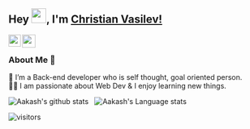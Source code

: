 ## Hey <img src="https://github.com/TheDudeThatCode/TheDudeThatCode/blob/master/Assets/Hi.gif" width="29px">, I'm [Christian Vasilev!](https://www.linkedin.com/in/kristian-vasilev-026b44175/) 
<!--
- 🔭 I’m currently working on a Gym App
- 🌱 I’m currently learning Javascript
- 💬 Ask me about everything
- ⚡ Fun fact: I'm also a big fan of Games.
-->


<a href="https://www.linkedin.com/in/kristian-vasilev-026b44175/">
  <img align="left" width="24px" src="https://cdn.jsdelivr.net/npm/simple-icons@v3/icons/linkedin.svg"  />
</a>
<a href="mailto:KristianVasilevv@gmail.com">
  <img align="left" width="26px" src="https://cdn.jsdelivr.net/npm/simple-icons@v3/icons/gmail.svg" />
</a>

<br />

### About Me 🚀
🌱 I’m a Back-end developer who is self thought, goal oriented person.</br>
👨‍💻  I am passionate about Web Dev & I enjoy learning new things. </br>


![Aakash's github stats](https://github-readme-stats.vercel.app/api?username=Christian-Vasilev&show_icons=true&hide_border=true)&nbsp;&nbsp;
![Aakash's Language stats](https://github-readme-stats-eight-theta.vercel.app/api/top-langs/?username=isupersky&layout=compact&langs_count=8&hide_border=true)
<br />


![visitors](https://visitor-badge.laobi.icu/badge?page_id=isupersky.isupersky)
